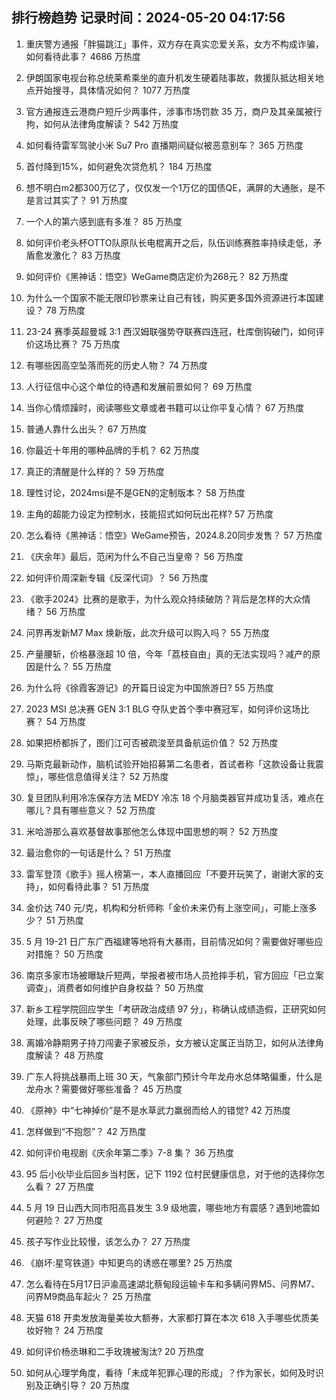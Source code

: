 
## 排行榜趋势 记录时间：2024-05-20 04:17:56
  
  1. 重庆警方通报「胖猫跳江」事件，双方存在真实恋爱关系，女方不构成诈骗，如何看待此事？ 4686 万热度
    
  2. 伊朗国家电视台称总统莱希乘坐的直升机发生硬着陆事故，救援队抵达相关地点开始搜寻，具体情况如何？ 1077 万热度
    
  3. 官方通报连云港商户短斤少两事件，涉事市场罚款 35 万，商户及其亲属被行拘，如何从法律角度解读？ 542 万热度
    
  4. 如何看待雷军驾驶小米 Su7 Pro 直播期间疑似被恶意别车？ 365 万热度
    
  5. 首付降到15%，如何避免次贷危机？ 184 万热度
    
  6. 想不明白m2都300万亿了，仅仅发一个1万亿的国债QE，满屏的大通胀，是不是言过其实了？ 91 万热度
    
  7. 一个人的第六感到底有多准？ 85 万热度
    
  8. 如何评价老头杯OTTO队原队长电棍离开之后，队伍训练赛胜率持续走低，矛盾愈发激化？ 83 万热度
    
  9. 如何评价《黑神话：悟空》WeGame商店定价为268元？ 82 万热度
    
  10. 为什么一个国家不能无限印钞票来让自己有钱，购买更多国外资源进行本国建设？ 78 万热度
    
  11. 23-24 赛季英超曼城 3:1 西汉姆联强势夺联赛四连冠，杜库倒钩破门，如何评价这场比赛？ 75 万热度
    
  12. 有哪些因高空坠落而死的历史人物？ 74 万热度
    
  13. 人行征信中心这个单位的待遇和发展前景如何？ 69 万热度
    
  14. 当你心情烦躁时，阅读哪些文章或者书籍可以让你平复心情？ 67 万热度
    
  15. 普通人靠什么出头？ 67 万热度
    
  16. 你最近十年用的哪种品牌的手机？ 62 万热度
    
  17. 真正的清醒是什么样的？ 59 万热度
    
  18. 理性讨论，2024msi是不是GEN的定制版本？ 58 万热度
    
  19. 主角的超能力设定为控制水，技能招式如何玩出花样? 57 万热度
    
  20. 怎么看待《黑神话：悟空》WeGame预告，2024.8.20同步发售？ 57 万热度
    
  21. 《庆余年》最后，范闲为什么不自己当皇帝？ 56 万热度
    
  22. 如何评价周深新专辑《反深代词》？ 56 万热度
    
  23. 《歌手2024》比赛的是歌手，为什么观众持续破防？背后是怎样的大众情绪？ 56 万热度
    
  24. 问界再发新M7 Max 焕新版，此次升级可以购入吗？ 55 万热度
    
  25. 产量腰斩，价格暴涨超 10 倍，今年「荔枝自由」真的无法实现吗？减产的原因是什么？ 55 万热度
    
  26. 为什么将《徐霞客游记》的开篇日设定为中国旅游日? 55 万热度
    
  27. 2023 MSI 总决赛 GEN 3:1 BLG 夺队史首个季中赛冠军，如何评价这场比赛？ 54 万热度
    
  28. 如果把桥都拆了，图们江可否被疏浚至具备航运价值？ 52 万热度
    
  29. 马斯克最新动作，脑机试验开始招募第二名患者，首试者称「这款设备让我震惊」，哪些信息值得关注？ 52 万热度
    
  30. 复旦团队利用冷冻保存方法 MEDY 冷冻 18 个月脑类器官并成功复活，难点在哪儿？具有哪些意义？ 52 万热度
    
  31. 米哈游那么喜欢基督故事那他怎么体现中国思想的啊？ 52 万热度
    
  32. 最治愈你的一句话是什么？ 51 万热度
    
  33. 雷军登顶《歌手》摇人榜第一，本人直播回应「不要开玩笑了，谢谢大家的支持」，如何看待此事？ 51 万热度
    
  34. 金价达 740 元/克，机构和分析师称「金价未来仍有上涨空间」，可能上涨多少？ 51 万热度
    
  35. 5 月 19-21 日广东广西福建等地将有大暴雨，目前情况如何？需要做好哪些应对措施？ 50 万热度
    
  36. 南京多家市场被曝缺斤短两，举报者被市场人员抢摔手机，官方回应「已立案调查」，消费者如何维护自身权益？ 50 万热度
    
  37. 新乡工程学院回应学生「考研政治成绩 97 分」，称确认成绩造假，正研究如何处理，此事反映了哪些问题？ 49 万热度
    
  38. 离婚冷静期男子持刀闯妻子家被反杀，女方被认定属正当防卫，如何从法律角度解读？ 48 万热度
    
  39. 广东人将挑战暴雨上班 30 天，气象部门预计今年龙舟水总体略偏重，什么是龙舟水？需要做好哪些准备？ 45 万热度
    
  40. 《原神》中“七神掉价”是不是水草武力羸弱而给人的错觉? 42 万热度
    
  41. 怎样做到“不抱怨”？ 42 万热度
    
  42. 如何评价电视剧《庆余年第二季》7-8 集？ 36 万热度
    
  43. 95 后小伙毕业后回乡当村医，记下 1192 位村民健康信息，对于他的选择你怎么看？ 27 万热度
    
  44. 5 月 19 日山西大同市阳高县发生 3.9 级地震，哪些地方有震感？遇到地震如何避险？ 27 万热度
    
  45. 孩子写作业比较慢，该怎么办？ 27 万热度
    
  46. 《崩坏:星穹铁道》中知更鸟的诱惑在哪里? 25 万热度
    
  47. 怎么看待在5月17日沪渝高速湖北蔡甸段运输卡车和多辆问界M5、问界M7、问界M9商品车起火？ 25 万热度
    
  48. 天猫 618 开卖发放海量美妆大额券，大家都打算在本次 618 入手哪些优质美妆好物？ 24 万热度
    
  49. 如何评价杨丞琳和二手玫瑰被淘汰? 20 万热度
    
  50. 如何从心理学角度，看待「未成年犯罪心理的形成」？作为家长，如何及时识别及正确引导？ 20 万热度
    